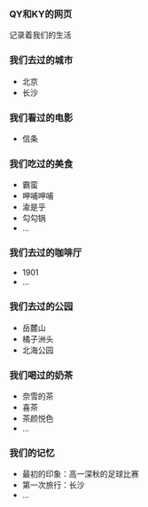 ### QY和KY的网页
记录着我们的生活

### 我们去过的城市
- 北京
- 长沙

### 我们看过的电影
- 信条

### 我们吃过的美食
- 霸蛮
- 呷哺呷哺
- 渝是乎
- 勾勾锅
- ...

### 我们去过的咖啡厅
- 1901
- ...

### 我们去过的公园
- 岳麓山
- 橘子洲头
- 北海公园

### 我们喝过的奶茶
- 奈雪的茶
- 喜茶
- 茶颜悦色
- ...

### 我们的记忆
- 最初的印象：高一深秋的足球比赛
- 第一次旅行：长沙
- ...
